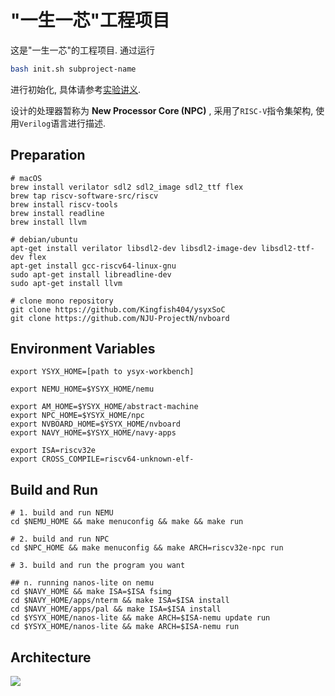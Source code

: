 # "一生一芯"工程项目

这是"一生一芯"的工程项目. 通过运行
```bash
bash init.sh subproject-name
```
进行初始化, 具体请参考[实验讲义][lecture note].

[lecture note]: https://ysyx.oscc.cc/docs/

设计的处理器暂称为 **New Processor Core (NPC)** , 采用了`RISC-V`指令集架构, 使用`Verilog`语言进行描述.

## Preparation

```shell
# macOS
brew install verilator sdl2 sdl2_image sdl2_ttf flex
brew tap riscv-software-src/riscv
brew install riscv-tools
brew install readline
brew install llvm

# debian/ubuntu
apt-get install verilator libsdl2-dev libsdl2-image-dev libsdl2-ttf-dev flex
apt-get install gcc-riscv64-linux-gnu
sudo apt-get install libreadline-dev 
sudo apt-get install llvm

# clone mono repository
git clone https://github.com/Kingfish404/ysyxSoC
git clone https://github.com/NJU-ProjectN/nvboard
```

## Environment Variables

```shell 
export YSYX_HOME=[path to ysyx-workbench]

export NEMU_HOME=$YSYX_HOME/nemu

export AM_HOME=$YSYX_HOME/abstract-machine
export NPC_HOME=$YSYX_HOME/npc
export NVBOARD_HOME=$YSYX_HOME/nvboard
export NAVY_HOME=$YSYX_HOME/navy-apps

export ISA=riscv32e
export CROSS_COMPILE=riscv64-unknown-elf-
```

## Build and Run

```shell
# 1. build and run NEMU
cd $NEMU_HOME && make menuconfig && make && make run

# 2. build and run NPC
cd $NPC_HOME && make menuconfig && make ARCH=riscv32e-npc run

# 3. build and run the program you want

## n. running nanos-lite on nemu
cd $NAVY_HOME && make ISA=$ISA fsimg
cd $NAVY_HOME/apps/nterm && make ISA=$ISA install
cd $NAVY_HOME/apps/pal && make ISA=$ISA install
cd $YSYX_HOME/nanos-lite && make ARCH=$ISA-nemu update run
cd $YSYX_HOME/nanos-lite && make ARCH=$ISA-nemu run
```

## Architecture

![](./npc/assets/npc-rv32e-ysyxsoc.svg)

